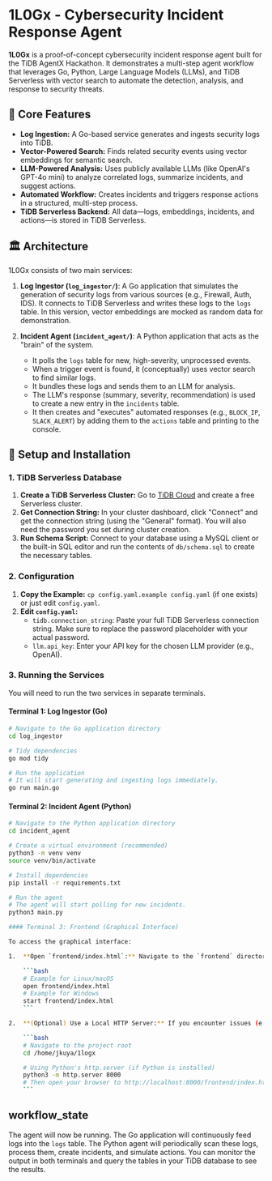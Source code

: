 # 1L0Gx - Cybersecurity Incident Response Agent

**1L0Gx** is a proof-of-concept cybersecurity incident response agent built for the TiDB AgentX Hackathon. It demonstrates a multi-step agent workflow that leverages Go, Python, Large Language Models (LLMs), and TiDB Serverless with vector search to automate the detection, analysis, and response to security threats.

## 🚀 Core Features

- **Log Ingestion:** A Go-based service generates and ingests security logs into TiDB.
- **Vector-Powered Search:** Finds related security events using vector embeddings for semantic search.
- **LLM-Powered Analysis:** Uses publicly available LLMs (like OpenAI's GPT-4o mini) to analyze correlated logs, summarize incidents, and suggest actions.
- **Automated Workflow:** Creates incidents and triggers response actions in a structured, multi-step process.
- **TiDB Serverless Backend:** All data—logs, embeddings, incidents, and actions—is stored in TiDB Serverless.

## 🏛️ Architecture

1L0Gx consists of two main services:

1.  **Log Ingestor (`log_ingestor/`)**: A Go application that simulates the generation of security logs from various sources (e.g., Firewall, Auth, IDS). It connects to TiDB Serverless and writes these logs to the `logs` table. In this version, vector embeddings are mocked as random data for demonstration.

2.  **Incident Agent (`incident_agent/`)**: A Python application that acts as the "brain" of the system.
    - It polls the `logs` table for new, high-severity, unprocessed events.
    - When a trigger event is found, it (conceptually) uses vector search to find similar logs.
    - It bundles these logs and sends them to an LLM for analysis.
    - The LLM's response (summary, severity, recommendation) is used to create a new entry in the `incidents` table.
    - It then creates and "executes" automated responses (e.g., `BLOCK_IP`, `SLACK_ALERT`) by adding them to the `actions` table and printing to the console.

## 🔧 Setup and Installation

### 1. TiDB Serverless Database

1.  **Create a TiDB Serverless Cluster:** Go to [TiDB Cloud](https://tidbcloud.com/) and create a free Serverless cluster.
2.  **Get Connection String:** In your cluster dashboard, click "Connect" and get the connection string (using the "General" format). You will also need the password you set during cluster creation.
3.  **Run Schema Script:** Connect to your database using a MySQL client or the built-in SQL editor and run the contents of `db/schema.sql` to create the necessary tables.

### 2. Configuration

1.  **Copy the Example:** `cp config.yaml.example config.yaml` (if one exists) or just edit `config.yaml`.
2.  **Edit `config.yaml`:**
    - `tidb.connection_string`: Paste your full TiDB Serverless connection string. Make sure to replace the password placeholder with your actual password.
    - `llm.api_key`: Enter your API key for the chosen LLM provider (e.g., OpenAI).

### 3. Running the Services

You will need to run the two services in separate terminals.

#### Terminal 1: Log Ingestor (Go)

```bash
# Navigate to the Go application directory
cd log_ingestor

# Tidy dependencies
go mod tidy

# Run the application
# It will start generating and ingesting logs immediately.
go run main.go
```

#### Terminal 2: Incident Agent (Python)

```bash
# Navigate to the Python application directory
cd incident_agent

# Create a virtual environment (recommended)
python3 -m venv venv
source venv/bin/activate

# Install dependencies
pip install -r requirements.txt

# Run the agent
# The agent will start polling for new incidents.
python3 main.py

#### Terminal 3: Frontend (Graphical Interface)

To access the graphical interface:

1.  **Open `frontend/index.html`:** Navigate to the `frontend` directory and open the `index.html` file directly in your web browser.

    ```bash
    # Example for Linux/macOS
    open frontend/index.html
    # Example for Windows
    start frontend/index.html
    ```

2.  **(Optional) Use a Local HTTP Server:** If you encounter issues (e.g., due to browser security restrictions like CORS), you can serve the frontend using a simple HTTP server.

    ```bash
    # Navigate to the project root
    cd /home/jkuya/1logx

    # Using Python's http.server (if Python is installed)
    python3 -m http.server 8000
    # Then open your browser to http://localhost:8000/frontend/index.html
    ```
```

##  workflow_state

The agent will now be running. The Go application will continuously feed logs into the `logs` table. The Python agent will periodically scan these logs, process them, create incidents, and simulate actions. You can monitor the output in both terminals and query the tables in your TiDB database to see the results.
